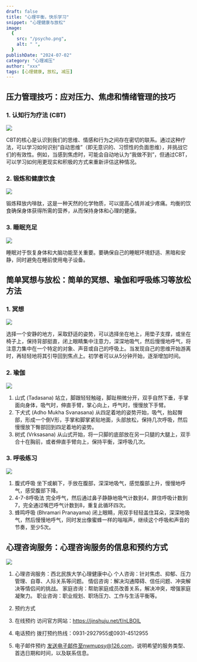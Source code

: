 ```yaml
---
draft: false
title: "心理平衡，快乐学习"
snippet: "心理健康与放松"
image:
  {
    src: "/psycho.png",
    alt: " ",
  }
publishDate: "2024-07-02"
category: "心理减压"
author: "xxx"
tags: [心理健康, 放松, 减压]
---
```


## 压力管理技巧：应对压力、焦虑和情绪管理的技巧

### 1. 认知行为疗法 (CBT)

![](../../assets/cbt.png)

CBT的核心是认识到我们的思维、情感和行为之间存在密切的联系。通过这种疗法，可以学习如何识别“自动思维”（即无意识的、习惯性的负面思维），并挑战它们的有效性。例如，当感到焦虑时，可能会自动地认为“我做不到”，但通过CBT，可以学习如何用更现实和积极的方式来重新评估这种情况。

### 2. 锻炼和健康饮食

![](../../assets/exercise-eat.png)

锻炼释放内啡肽，这是一种天然的化学物质，可以提高心情并减少疼痛。均衡的饮食确保身体获得所需的营养，从而保持身体和心理的健康。

### 3. 睡眠充足

![](../../assets/sleep.png)

睡眠对于恢复身体和大脑功能至关重要。要确保自己的睡眠环境舒适、黑暗和安静，同时避免在睡前使用电子设备。

## 简单冥想与放松：简单的冥想、瑜伽和呼吸练习等放松方法

### 1. 冥想

![](../../assets/meditation.png)

选择一个安静的地方，采取舒适的姿势，可以选择坐在地上，用垫子支撑，或坐在椅子上，保持背部挺直，闭上眼睛集中注意力，深深地吸气，然后慢慢地呼气，将注意力集中在一个特定的对象、声音或自己的呼吸上。当发现自己的思维开始游离时，再轻轻地将其引导回到焦点上。初学者可以从5分钟开始，逐渐增加时间。

### 2. 瑜伽

![](../../assets/yoga.png)

1. 山式 (Tadasana)
站立，脚跟轻轻触碰，脚趾稍微分开，双手自然下垂，手掌面向身体，吸气时，伸直手臂，掌心向上，呼气时，慢慢放下手臂。
2. 下犬式 (Adho Mukha Svanasana)
从四足着地的姿势开始，吸气，抬起臀部，形成一个倒V形，手掌和脚掌紧贴地面，头部放松，保持几次呼吸，然后慢慢放下臀部回到四足着地的姿势。
3. 树式 (Vrksasana)
从山式开始，将一只脚的底部放在另一只腿的大腿上，双手合十在胸前，或者伸直手臂向上，保持平衡，深呼吸几次。

### 3. 呼吸练习

![](../../assets/breath.png)

1. 腹式呼吸
坐下或躺下，手放在腹部，深深地吸气，感觉腹部上升，慢慢地呼气，感受腹部下降。
2. 4-7-8呼吸法
完全呼气，然后通过鼻子静静地吸气计数到4，屏住呼吸计数到7，完全通过嘴巴呼气计数到8，重复此循环四次。
3. 蜂鸣呼吸 (Bhramari Pranayama)
闭上眼睛，用双手轻轻盖住耳朵，深深地吸气，然后慢慢地呼气，同时发出像蜜蜂一样的嗡嗡声，继续这个呼吸和声音的节奏，至少5次。

## 心理咨询服务：心理咨询服务的信息和预约方式

![](../../assets/therapy.png)

1. 心理咨询服务：西北民族大学心理健康中心
个人咨询：针对焦虑、抑郁、压力管理、自尊、人际关系等问题。
情侣咨询：解决沟通障碍、信任问题、冲突解决等情侣间的挑战。
家庭咨询：帮助家庭成员改善关系，解决冲突，增强家庭凝聚力。
职业咨询：职业规划、职场压力、工作与生活平衡等。

2. 预约方式
  1. 在线预约
访问官方网站：https://jinshuju.net/f/nLBOIL
  2. 电话预约
拨打预约热线：0931-2927955或0931-4512955
  3. 电子邮件预约
发送电子邮件至nwmupsy@126.com，说明希望的服务类型、首选日期和时间，以及联系信息。



